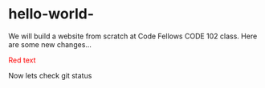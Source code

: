 # hello-world-
We will build a website from scratch at Code Fellows CODE 102 class.
Here are some new changes...

<p style="color: red;">Red text</p>

Now lets check git status